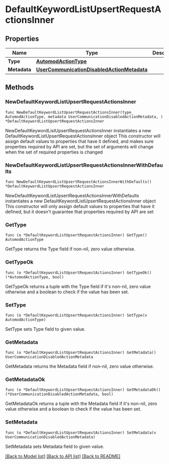 # DefaultKeywordListUpsertRequestActionsInner

## Properties

Name | Type | Description | Notes
------------ | ------------- | ------------- | -------------
**Type** | [**AutomodActionType**](AutomodActionType.md) |  | 
**Metadata** | [**UserCommunicationDisabledActionMetadata**](UserCommunicationDisabledActionMetadata.md) |  | 

## Methods

### NewDefaultKeywordListUpsertRequestActionsInner

`func NewDefaultKeywordListUpsertRequestActionsInner(type_ AutomodActionType, metadata UserCommunicationDisabledActionMetadata, ) *DefaultKeywordListUpsertRequestActionsInner`

NewDefaultKeywordListUpsertRequestActionsInner instantiates a new DefaultKeywordListUpsertRequestActionsInner object
This constructor will assign default values to properties that have it defined,
and makes sure properties required by API are set, but the set of arguments
will change when the set of required properties is changed

### NewDefaultKeywordListUpsertRequestActionsInnerWithDefaults

`func NewDefaultKeywordListUpsertRequestActionsInnerWithDefaults() *DefaultKeywordListUpsertRequestActionsInner`

NewDefaultKeywordListUpsertRequestActionsInnerWithDefaults instantiates a new DefaultKeywordListUpsertRequestActionsInner object
This constructor will only assign default values to properties that have it defined,
but it doesn't guarantee that properties required by API are set

### GetType

`func (o *DefaultKeywordListUpsertRequestActionsInner) GetType() AutomodActionType`

GetType returns the Type field if non-nil, zero value otherwise.

### GetTypeOk

`func (o *DefaultKeywordListUpsertRequestActionsInner) GetTypeOk() (*AutomodActionType, bool)`

GetTypeOk returns a tuple with the Type field if it's non-nil, zero value otherwise
and a boolean to check if the value has been set.

### SetType

`func (o *DefaultKeywordListUpsertRequestActionsInner) SetType(v AutomodActionType)`

SetType sets Type field to given value.


### GetMetadata

`func (o *DefaultKeywordListUpsertRequestActionsInner) GetMetadata() UserCommunicationDisabledActionMetadata`

GetMetadata returns the Metadata field if non-nil, zero value otherwise.

### GetMetadataOk

`func (o *DefaultKeywordListUpsertRequestActionsInner) GetMetadataOk() (*UserCommunicationDisabledActionMetadata, bool)`

GetMetadataOk returns a tuple with the Metadata field if it's non-nil, zero value otherwise
and a boolean to check if the value has been set.

### SetMetadata

`func (o *DefaultKeywordListUpsertRequestActionsInner) SetMetadata(v UserCommunicationDisabledActionMetadata)`

SetMetadata sets Metadata field to given value.



[[Back to Model list]](../README.md#documentation-for-models) [[Back to API list]](../README.md#documentation-for-api-endpoints) [[Back to README]](../README.md)



